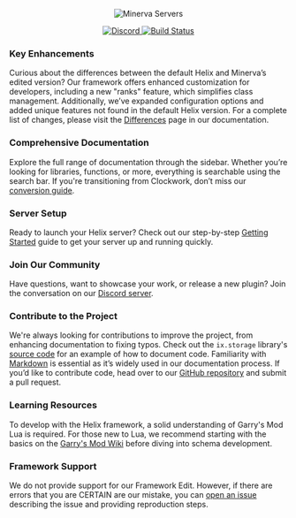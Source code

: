 <p align="center">
    <img src="https://minerva-servers.com/resources/logo_transparent.png" alt="Minerva Servers" style="max-width:50%;" />
</p>

<p align="center">
    <a href="https://discord.gg/PayC7BpwQE">
        <img src="https://img.shields.io/discord/505957257125691423.svg" alt="Discord" />
    </a>
    <a href="https://github.com/Minerva-Servers/helix/actions">
        <img src="https://img.shields.io/github/workflow/status/Minerva-Servers/helix/CI" alt="Build Status" />
    </a>
</p>

### Key Enhancements
Curious about the differences between the default Helix and Minerva’s edited version? Our framework offers enhanced customization for developers, including a new "ranks" feature, which simplifies class management. Additionally, we’ve expanded configuration options and added unique features not found in the default Helix version. For a complete list of changes, please visit the [Differences](https://minerva-servers.com/helix/manual/70-differences/) page in our documentation.

### Comprehensive Documentation
Explore the full range of documentation through the sidebar. Whether you’re looking for libraries, functions, or more, everything is searchable using the search bar. If you're transitioning from Clockwork, don’t miss our [conversion guide](https://minerva-servers.com/helix/manual/60-converting-from-clockwork/).

### Server Setup
Ready to launch your Helix server? Check out our step-by-step [Getting Started](https://minerva-servers.com/helix/manual/00-getting-started/) guide to get your server up and running quickly.

### Join Our Community
Have questions, want to showcase your work, or release a new plugin? Join the conversation on our [Discord server](https://discord.minerva-servers.com/).

### Contribute to the Project
We're always looking for contributions to improve the project, from enhancing documentation to fixing typos. Check out the `ix.storage` library's [source code](https://github.com/Minerva-Servers/helix/blob/Minerva-Servers/gamemode/core/libs/sh_storage.lua) for an example of how to document code. Familiarity with [Markdown](https://guides.github.com/features/mastering-markdown/) is essential as it’s widely used in our documentation process. If you’d like to contribute code, head over to our [GitHub repository](https://github.com/Minerva-Servers/helix/tree/Minerva-Servers) and submit a pull request.

### Learning Resources
To develop with the Helix framework, a solid understanding of Garry's Mod Lua is required. For those new to Lua, we recommend starting with the basics on the [Garry's Mod Wiki](https://wiki.facepunch.com/gmod/) before diving into schema development.

### Framework Support
We do not provide support for our Framework Edit. However, if there are errors that you are CERTAIN are our mistake, you can [open an issue](https://github.com/Minerva-Servers/helix/issues) describing the issue and providing reproduction steps.
